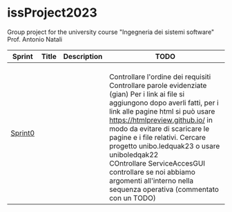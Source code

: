 # issProject2023
Group project for the university course "Ingegneria dei sistemi software" Prof. Antonio Natali

| Sprint              | Title | Description | TODO                                                                                                                                                                                                                                                                                                                                                                                                                                                                       |
|---------------------|-------|-------------|----------------------------------------------------------------------------------------------------------------------------------------------------------------------------------------------------------------------------------------------------------------------------------------------------------------------------------------------------------------------------------------------------------------------------------------------------------------------------|
| [Sprint0](Sprint0/) |       |             | <br/>Controllare l'ordine dei requisiti<br/>Controllare parole evidenziate (gian) Per i link ai file si aggiungono dopo averli fatti, per i link alle pagine html si può usare https://htmlpreview.github.io/ in modo da evitare di scaricare le pagine e i file relativi. Cercare progetto unibo.ledquak23 o usare uniboledqak22<br/> COntrollare ServiceAccesGUI<br/> controllare se noi abbiamo argomenti all'interno nella sequenza operativa (commentato con un TODO) |
